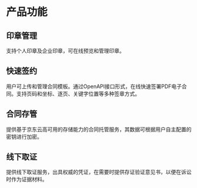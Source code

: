 # 产品功能

## 印章管理

支持个人印章及企业印章，可在线预览和管理印章。

## 快速签约

用户可上传和管理合同模板。通过OpenAPI接口形式，在线快速签署PDF电子合同。支持页码和坐标、逐页、关键字位置等多种签章方式。

## 合同存管

提供基于京东云高可用的存储能力的合同托管服务，其数据可根据用户自主配置的密钥进行加密。

## 线下取证

提供线下取证服务，出具权威的凭证，在需要时提供存证验证意见书，以便在诉讼时作为证据材料。
